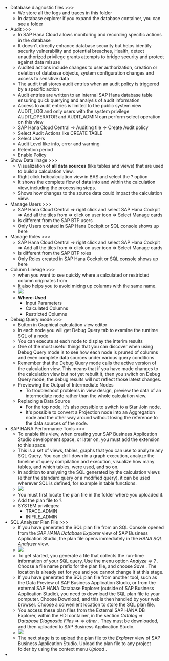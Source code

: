 - Database diagnostic files >>>
    - We store all the logs and traces in this folder
    - In database explorer if you expand the database container, you can see a folder
- Audit >>>
    - In SAP Hana Cloud allows monitoring and recording specific actions in the database
    - It doesn't directly enhance database security but helps identify security vulnerability and potential breaches, Health, detect unauthorized privilege grants attempts to bridge security and protect against data misuse
    - Audited actions include changes to user authorization, creation or deletion of database objects, system configuration changes and access to sensitive data
    - The audit trail stores audit entries when an audit policy is triggered by a specific action
    - Audit entries are written to an internal SAP Hana database table ensuring quick querying and analysis of audit information
    - Access to audit entries is limited to the public system view AUDIT_LOG and only users with the system privilege AUDIT_OPERATOR and AUDIT_ADMIN can perform select operation on this view
    - SAP Hana Cloud Central ⇒ Auditing tile ⇒ Create Audit policy
    - Select Audit Actions like CREATE TABLE
    - Select Users
    - Audit Level like info, error and warning
    - Retention period
    - Enable Policy
- Show Data linage >>>
    - Visualization of **all data sources** (like tables and views) that are used to build a calculation view.  
    - Right click hdbcalculation view in BAS and select the ? option
    - It shows the complete flow of data into and within the calculation view, including the processing steps.  
    - Shows how changes to the source data could impact the calculation view.  
- Manage Users >>>
    - SAP Hana Cloud Central ⇒ right click and select SAP Hana Cockpit ⇒ Add all the tiles from ⇒ click on user icon ⇒ Select Manage cards
    - Is different from the SAP BTP users
    - Only Users created in SAP Hana Cockpit or SQL console shows up here
- Manage Roles >>>
    - SAP Hana Cloud Central ⇒ right click and select SAP Hana Cockpit ⇒ Add all the tiles from ⇒ click on user icon ⇒ Select Manage cards
    - Is different from the SAP BTP roles
    - Only Roles created in SAP Hana Cockpit or SQL console shows up here
- Column Lineage >>>
    - when you want to see quickly where a calculated or restricted column originates from
    - It also helps you to avoid mixing up columns with the same name.
    - ![](https://remnote-user-data.s3.amazonaws.com/QuCs3Jbwau64BEYOJJMtX0182CWNMV5Ci6fdSZmp2YPL5lFWtHj0cUdVhAD6Z8UfgA6zoiMxIhSHSh0Z-lRiJxO2Z5ATOem8zECPHC5LmybpApxN76VlNQ9dlgG9CkGs.png)
    - **Where-Used** 
        - Input Parameters
        - Calculated Columns
        - Restricted Columns
- Debug Query mode >>>
    - Button in Graphical calculation view editor
    - In each node you will get Debug Query tab to examine the runtime SQL of a node
    - You can execute at each node to display the interim results
    - One of the most useful things that you can discover when using Debug Query mode is to see how each node is pruned of columns and even complete data sources under various query conditions  
    - Remember that the Debug Query mode calls the active version of the calculation view. This means that if you have made changes to the calculation view but not yet rebuilt it, then you switch on Debug Query mode, the debug results will not reflect those latest changes.
    - Previewing the Output of Intermediate Nodes
        - To troubleshoot problems in view design, preview the data of an intermediate node rather than the whole calculation view.
    - Replacing a Data Source
        - For the top node, it's also possible to switch to a Star Join node.
        - It's possible to convert a Projection node into an Aggregation node and the other way around without losing the reference to the data sources of the node.
- SAP HANA Performance Tools >>>
    - To enable this view, when creating your SAP Business Application Studio development space, or later on, you must add the extension  to this space.
    - This is a set of views, tables, graphs that you can use to analyze any SQL Query. You can drill-down in a graph execution, analyze the timeline of query compilation and execution, visualize how many tables, and which tables, were used, and so on.
    - In addition to analysing the SQL generated by the calculation views (either the standard query or a modified query), it can be used wherever SQL is defined, for example in table functions.
    - ![](https://remnote-user-data.s3.amazonaws.com/Lr_LZkXjS1ArRbjMKTrZ6Kt8JgxQ1KG_hq69OEZxlaCIe70Gq63eU4JGblmJz6xIoVZbob4lebGSUyV0TVudE_uzcKQzO4IqYGqg2YzJaFyO0HNVDhjoapoyvrypjEEN.png)
    - You must first locate the plan file in the folder where you uploaded it.
    - Add the plan file to ?.
    - SYSTEM privileges:
        - TRACE_ADMIN
        - INIFILE_ADMIN
- SQL Analyzer Plan File >>>
    - If you have generated the SQL plan file from an SQL Console opened from the  *SAP HANA Database Explorer*  view of SAP Business Application Studio, the plan file opens immediately in the  *HANA SQL Analyzer*  view.  
    - ![](https://remnote-user-data.s3.amazonaws.com/rteirW6Lpw9uUcMJDk_z83YTZcvJXPSLbBcCyaYlxvg8UkIWWQ05yxD2QyFx-TcLtRmbofKluJD1xsQzZhErsrGUDaUO0WfK_me5wolFXN_FmQeP1DpQcJgIuhgFNP-z.png)
    - To get started, you generate a file that collects the run-time information of your SQL query. Use the menu option  *Analyze ⇒ ?* . Choose a file name prefix for the plan file, and choose  *Save* . The location is already set for you and you cannot change it at this stage.  
    - If you have generated the SQL plan file from another tool, such as the Data Preview of SAP Business Application Studio, or from the external SAP HANA Database Explorer (outside of SAP Business Application Studio), you need to download the SQL plan file to your computer. Choose Download, and this is then handled by your web browser. Choose a convenient location to store the SQL plan file.
    - You access these plan files from the External SAP HANA DB Explorer, within the HDI container, in the section  *Catalog ⇒ Database Diagnostic Files*  ⇒  *<DB Instance ID>*  ⇒  *other* . They must be downloaded, and then uploaded to SAP Business Application Studio.  
    - ![](https://remnote-user-data.s3.amazonaws.com/pDzWh35ixccuJ9UCvwtE25A-yuwy4alZhixA_z0HGaXdYiWHgLBUnfBArS1uIq5kFJ0dAvNyN7d0_7-sxq8vHmExhAgTKJVxrC-qTd6EIb0x8hDKkauAu0ygsPXdB495.png)
    - The next stage is to upload the plan file to the  *Explorer*  view of SAP Business Application Studio. Upload the plan file to any project folder by using the context menu  *Upload* .  
- 
